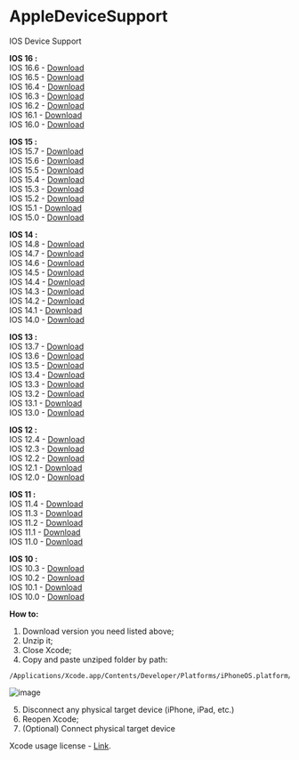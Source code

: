 # AppleDeviceSupport
IOS Device Support 

**IOS 16 :**  
IOS 16.6 - [Download](https://github.com/saihurrozi/AppleDeviceSupport/blob/main/iOSDeviceSupport/16.6.zip)  
IOS 16.5 - [Download](https://github.com/saihurrozi/AppleDeviceSupport/blob/main/iOSDeviceSupport/16.5.zip)  
IOS 16.4 - [Download](https://github.com/saihurrozi/AppleDeviceSupport/blob/main/iOSDeviceSupport/16.4.zip)  
IOS 16.3 - [Download](https://github.com/saihurrozi/AppleDeviceSupport/blob/main/iOSDeviceSupport/16.3.zip)  
IOS 16.2 - [Download](https://github.com/saihurrozi/AppleDeviceSupport/blob/main/iOSDeviceSupport/16.2.zip)  
IOS 16.1 - [Download](https://github.com/saihurrozi/AppleDeviceSupport/blob/main/iOSDeviceSupport/16.1.zip)  
IOS 16.0 - [Download](https://github.com/saihurrozi/AppleDeviceSupport/blob/main/iOSDeviceSupport/16.0.zip)  

**IOS 15 :**  
IOS 15.7 - [Download](https://github.com/saihurrozi/AppleDeviceSupport/blob/main/iOSDeviceSupport/15.7.zip)  
IOS 15.6 - [Download](https://github.com/saihurrozi/AppleDeviceSupport/blob/main/iOSDeviceSupport/15.6.zip)  
IOS 15.5 - [Download](https://github.com/saihurrozi/AppleDeviceSupport/blob/main/iOSDeviceSupport/15.5.zip)  
IOS 15.4 - [Download](https://github.com/saihurrozi/AppleDeviceSupport/blob/main/iOSDeviceSupport/15.4.zip)  
IOS 15.3 - [Download](https://github.com/saihurrozi/AppleDeviceSupport/blob/main/iOSDeviceSupport/15.3.zip)  
IOS 15.2 - [Download](https://github.com/saihurrozi/AppleDeviceSupport/blob/main/iOSDeviceSupport/15.2.zip)  
IOS 15.1 - [Download](https://github.com/saihurrozi/AppleDeviceSupport/blob/main/iOSDeviceSupport/15.1.zip)  
IOS 15.0 - [Download](https://github.com/saihurrozi/AppleDeviceSupport/blob/main/iOSDeviceSupport/15.0.zip)  

**IOS 14 :**  
IOS 14.8 - [Download](https://github.com/saihurrozi/AppleDeviceSupport/blob/main/iOSDeviceSupport/14.8.zip)  
IOS 14.7 - [Download](https://github.com/saihurrozi/AppleDeviceSupport/blob/main/iOSDeviceSupport/14.7.zip)  
IOS 14.6 - [Download](https://github.com/saihurrozi/AppleDeviceSupport/blob/main/iOSDeviceSupport/14.6.zip)  
IOS 14.5 - [Download](https://github.com/saihurrozi/AppleDeviceSupport/blob/main/iOSDeviceSupport/14.5.zip)  
IOS 14.4 - [Download](https://github.com/saihurrozi/AppleDeviceSupport/blob/main/iOSDeviceSupport/14.4.zip)  
IOS 14.3 - [Download](https://github.com/saihurrozi/AppleDeviceSupport/blob/main/iOSDeviceSupport/14.3.zip)  
IOS 14.2 - [Download](https://github.com/saihurrozi/AppleDeviceSupport/blob/main/iOSDeviceSupport/14.2.zip)  
IOS 14.1 - [Download](https://github.com/saihurrozi/AppleDeviceSupport/blob/main/iOSDeviceSupport/14.1.zip)  
IOS 14.0 - [Download](https://github.com/saihurrozi/AppleDeviceSupport/blob/main/iOSDeviceSupport/14.0.zip)  

**IOS 13 :**  
IOS 13.7 - [Download](https://github.com/saihurrozi/AppleDeviceSupport/blob/main/iOSDeviceSupport/13.7.zip)  
IOS 13.6 - [Download](https://github.com/saihurrozi/AppleDeviceSupport/blob/main/iOSDeviceSupport/13.6.zip)  
IOS 13.5 - [Download](https://github.com/saihurrozi/AppleDeviceSupport/blob/main/iOSDeviceSupport/13.5.zip)  
IOS 13.4 - [Download](https://github.com/saihurrozi/AppleDeviceSupport/blob/main/iOSDeviceSupport/13.4.zip)  
IOS 13.3 - [Download](https://github.com/saihurrozi/AppleDeviceSupport/blob/main/iOSDeviceSupport/13.3.zip)  
IOS 13.2 - [Download](https://github.com/saihurrozi/AppleDeviceSupport/blob/main/iOSDeviceSupport/13.2.zip)  
IOS 13.1 - [Download](https://github.com/saihurrozi/AppleDeviceSupport/blob/main/iOSDeviceSupport/13.1.zip)  
IOS 13.0 - [Download](https://github.com/saihurrozi/AppleDeviceSupport/blob/main/iOSDeviceSupport/13.0.zip)  

**IOS 12 :**  
IOS 12.4 - [Download](https://github.com/saihurrozi/AppleDeviceSupport/blob/main/iOSDeviceSupport/12.4.zip)  
IOS 12.3 - [Download](https://github.com/saihurrozi/AppleDeviceSupport/blob/main/iOSDeviceSupport/12.3.zip)  
IOS 12.2 - [Download](https://github.com/saihurrozi/AppleDeviceSupport/blob/main/iOSDeviceSupport/12.2.zip)  
IOS 12.1 - [Download](https://github.com/saihurrozi/AppleDeviceSupport/blob/main/iOSDeviceSupport/12.1.zip)  
IOS 12.0 - [Download](https://github.com/saihurrozi/AppleDeviceSupport/blob/main/iOSDeviceSupport/12.0.zip)  

**IOS 11 :**  
IOS 11.4 - [Download](https://github.com/saihurrozi/AppleDeviceSupport/blob/main/iOSDeviceSupport/11.4.zip)  
IOS 11.3 - [Download](https://github.com/saihurrozi/AppleDeviceSupport/blob/main/iOSDeviceSupport/11.3.zip)  
IOS 11.2 - [Download](https://github.com/saihurrozi/AppleDeviceSupport/blob/main/iOSDeviceSupport/11.2.zip)  
IOS 11.1 - [Download](https://github.com/saihurrozi/AppleDeviceSupport/blob/main/iOSDeviceSupport/11.1.zip)  
IOS 11.0 - [Download](https://github.com/saihurrozi/AppleDeviceSupport/blob/main/iOSDeviceSupport/11.0.zip)  

**IOS 10 :**  
IOS 10.3 - [Download](https://github.com/saihurrozi/AppleDeviceSupport/blob/main/iOSDeviceSupport/10.3.zip)  
IOS 10.2 - [Download](https://github.com/saihurrozi/AppleDeviceSupport/blob/main/iOSDeviceSupport/10.2.zip)  
IOS 10.1 - [Download](https://github.com/saihurrozi/AppleDeviceSupport/blob/main/iOSDeviceSupport/10.1.zip)  
IOS 10.0 - [Download](https://github.com/saihurrozi/AppleDeviceSupport/blob/main/iOSDeviceSupport/10.0.zip)  


**How to:**  
  1. Download version you need listed above;
  2. Unzip it;
  3. Close Xcode;
  4. Copy and paste unziped folder by path:  
     
    /Applications/Xcode.app/Contents/Developer/Platforms/iPhoneOS.platform/DeviceSupport/  
![image](https://github.com/saihurrozi/AppleDeviceSupport/assets/15244248/bfd45ec9-1d8f-48d9-81a4-fea4597b96d6)

  5. Disconnect any physical target device (iPhone, iPad, etc.)
  6. Reopen Xcode;
  7. (Optional) Connect physical target device

Xcode usage license - [Link](https://www.apple.com/legal/sla/docs/xcode.pdf).
